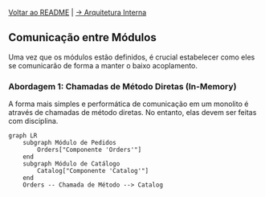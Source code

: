 [Voltar ao README](README.md) | [-> Arquitetura Interna](module-architecture.md)

## Comunicação entre Módulos

Uma vez que os módulos estão definidos, é crucial estabelecer como eles se comunicarão de forma a manter o baixo acoplamento.

### Abordagem 1: Chamadas de Método Diretas (In-Memory)

A forma mais simples e performática de comunicação em um monolito é através de chamadas de método diretas. No entanto, elas devem ser feitas com disciplina.


```mermaid
graph LR
    subgraph Módulo de Pedidos
        Orders["Componente 'Orders'"]
    end
    subgraph Módulo de Catálogo
        Catalog["Componente 'Catalog'"]
    end
    Orders -- Chamada de Método --> Catalog
```    